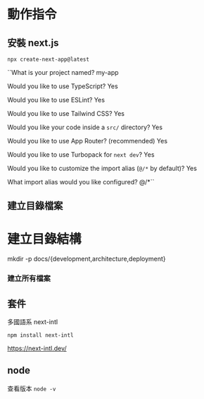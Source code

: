 # 動作指令

## 安裝 next.js

`npx create-next-app@latest`

``What is your project named? my-app

Would you like to use TypeScript?  Yes

Would you like to use ESLint?  Yes

Would you like to use Tailwind CSS?  Yes

Would you like your code inside a `src/` directory?  Yes

Would you like to use App Router? (recommended)  Yes

Would you like to use Turbopack for `next dev`?  Yes

Would you like to customize the import alias (`@/*` by default)?  Yes

What import alias would you like configured? @/*``

## 建立目錄檔案

# 建立目錄結構
mkdir -p docs/{development,architecture,deployment}

### 建立所有檔案


## 套件

多國語系 next-intl

`npm install next-intl`

https://next-intl.dev/





## node

查看版本 `node -v` 

